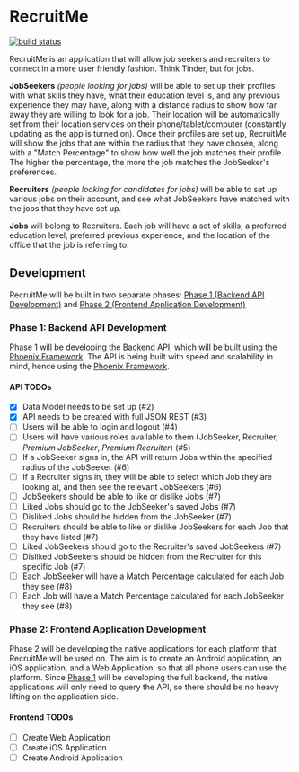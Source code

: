 # RecruitMe

[![build status](https://gitlab.com/daVinciCEB/RecruitMe/badges/master/build.svg)](https://gitlab.com/daVinciCEB/RecruitMe/commits/master)

RecruitMe is an application that will allow job seekers and recruiters to connect in a more user friendly fashion. Think Tinder, but for jobs.

**JobSeekers** *(people looking for jobs)* will be able to set up their profiles with what skills they have, what their education level is, and any previous experience they may have, along with a distance radius to show how far away they are willing to look for a job. Their location will be automatically set from their location services on their phone/tablet/computer (constantly updating as the app is turned on). Once their profiles are set up, RecruitMe will show the jobs that are within the radius that they have chosen, along with a "Match Percentage" to show how well the job matches their profile. The higher the percentage, the more the job matches the JobSeeker's preferences.

**Recruiters** *(people looking for candidates for jobs)* will be able to set up various jobs on their account, and see what JobSeekers have matched with the jobs that they have set up.

**Jobs** will belong to Recruiters. Each job will have a set of skills, a preferred education level, preferred previous experience, and the location of the office that the job is referring to.

## Development

RecruitMe will be built in two separate phases: [Phase 1 (Backend API Development)](#phase-1-backend-api-development) and [Phase 2 (Frontend Application Development)](#phase-2-frontend-application-development)

### Phase 1: Backend API Development

Phase 1 will be developing the Backend API, which will be built using the [Phoenix Framework](http://phoenixframework.org/). The API is being built with speed and scalability in mind, hence using the [Phoenix Framework](http://www.phoenixframework.org/blog/the-road-to-2-million-websocket-connections).

#### API TODOs

- [x] Data Model needs to be set up (#2)
- [x] API needs to be created with full JSON REST (#3)
- [ ] Users will be able to login and logout (#4)
- [ ] Users will have various roles available to them (JobSeeker, Recruiter, *Premium JobSeeker*, *Premium Recruiter*) (#5)
- [ ] If a JobSeeker signs in, the API will return Jobs within the specified radius of the JobSeeker (#6)
- [ ] If a Recruiter signs in, they will be able to select which Job they are looking at, and then see the relevant JobSeekers (#6)
- [ ] JobSeekers should be able to like or dislike Jobs (#7)
- [ ] Liked Jobs should go to the JobSeeker's saved Jobs (#7)
- [ ] Disliked Jobs should be hidden from the JobSeeker (#7)
- [ ] Recruiters should be able to like or dislike JobSeekers for each Job that they have listed (#7)
- [ ] Liked JobSeekers should go to the Recruiter's saved JobSeekers (#7)
- [ ] Disliked JobSeekers should be hidden from the Recruiter for this specific Job (#7)
- [ ] Each JobSeeker will have a Match Percentage calculated for each Job they see (#8)
- [ ] Each Job will have a Match Percentage calculated for each JobSeeker they see (#8)

### Phase 2: Frontend Application Development

Phase 2 will be developing the native applications for each platform that RecruitMe will be used on. The aim is to create an Android application, an iOS application, and a Web Application, so that all phone users can use the platform. Since [Phase 1](#phase-1-backend-api-development) will be developing the full backend, the native applications will only need to query the API, so there should be no heavy lifting on the application side.

#### Frontend TODOs
- [ ] Create Web Application
- [ ] Create iOS Application
- [ ] Create Android Application